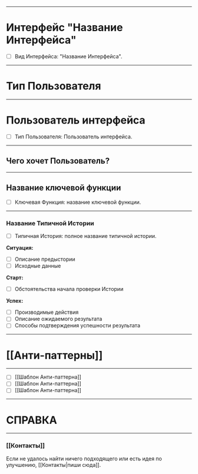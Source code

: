 ***
# Интерфейс "Название Интерфейса"
- [ ] Вид Интерфейса: "Название Интерфейса".

***
# Тип Пользователя

***
# Пользователь интерфейса
- [ ] Тип Пользователя: Пользователь интерфейса.

***
## Чего хочет Пользователь?

***
## Название ключевой функции
- [ ] Ключевая Функция: название ключевой функции.

***
### Название Типичной Истории
- [ ] Типичная История: полное название типичной истории.

**Ситуация:**
- [ ] Описание предыстории
- [ ] Исходные данные

**Старт:**
- [ ] Обстоятельства начала проверки Истории

**Успех:**
- [ ] Производимые действия
- [ ] Описание ожидаемого результата
- [ ] Способы подтверждения успешности результата

***
# [[Анти-паттерны]]

***

- [ ] [[Шаблон Анти-паттерна]]
- [ ] [[Шаблон Анти-паттерна]]
- [ ] [[Шаблон Анти-паттерна]]

***
# СПРАВКА

***
### [[Контакты]]
Если не удалось найти ничего подходящего или есть идея по улучшению, [[Контакты|пиши сюда]].
